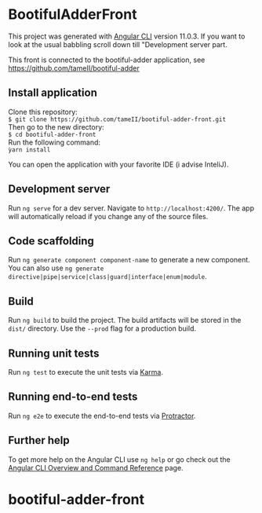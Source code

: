 # BootifulAdderFront

This project was generated with [Angular CLI](https://github.com/angular/angular-cli) version 11.0.3.
If you want to look at the usual babbling scroll down till "Development server part.

This front is connected to the bootiful-adder application, see https://github.com/tameII/bootiful-adder  

## Install application

Clone this repository:    
```$ git clone https://github.com/tameII/bootiful-adder-front.git ```   
Then go to the new directory:  
```$ cd bootiful-adder-front```  
Run the following command:  
```ỳarn install```  

You can open the application with your favorite IDE (i advise InteliJ).

  
  
  
  







## Development server

Run `ng serve` for a dev server. Navigate to `http://localhost:4200/`. The app will automatically reload if you change any of the source files.

## Code scaffolding

Run `ng generate component component-name` to generate a new component. You can also use `ng generate directive|pipe|service|class|guard|interface|enum|module`.

## Build

Run `ng build` to build the project. The build artifacts will be stored in the `dist/` directory. Use the `--prod` flag for a production build.

## Running unit tests

Run `ng test` to execute the unit tests via [Karma](https://karma-runner.github.io).

## Running end-to-end tests

Run `ng e2e` to execute the end-to-end tests via [Protractor](http://www.protractortest.org/).

## Further help

To get more help on the Angular CLI use `ng help` or go check out the [Angular CLI Overview and Command Reference](https://angular.io/cli) page.
# bootiful-adder-front
